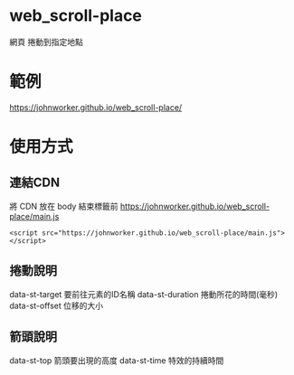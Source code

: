 # web_scroll-place
網頁 捲動到指定地點

# 範例
https://johnworker.github.io/web_scroll-place/

# 使用方式
## 連結CDN
將 CDN 放在 body 結束標籤前
https://johnworker.github.io/web_scroll-place/main.js

```
<script src="https://johnworker.github.io/web_scroll-place/main.js"></script>
```

## 捲動說明
data-st-target 要前往元素的ID名稱
data-st-duration 捲動所花的時間(毫秒)
data-st-offset 位移的大小

## 箭頭說明
 data-st-top 箭頭要出現的高度 
 data-st-time 特效的持續時間 